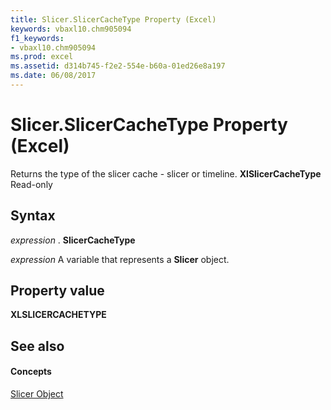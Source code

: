 ```yaml
---
title: Slicer.SlicerCacheType Property (Excel)
keywords: vbaxl10.chm905094
f1_keywords:
- vbaxl10.chm905094
ms.prod: excel
ms.assetid: d314b745-f2e2-554e-b60a-01ed26e8a197
ms.date: 06/08/2017
---
```



# Slicer.SlicerCacheType Property (Excel)

Returns the type of the slicer cache - slicer or timeline. **XlSlicerCacheType** Read-only


## Syntax

 _expression_ . **SlicerCacheType**

 _expression_ A variable that represents a **Slicer** object.


## Property value

 **XLSLICERCACHETYPE**


## See also


#### Concepts


[Slicer Object](slicer-object-excel.md)

